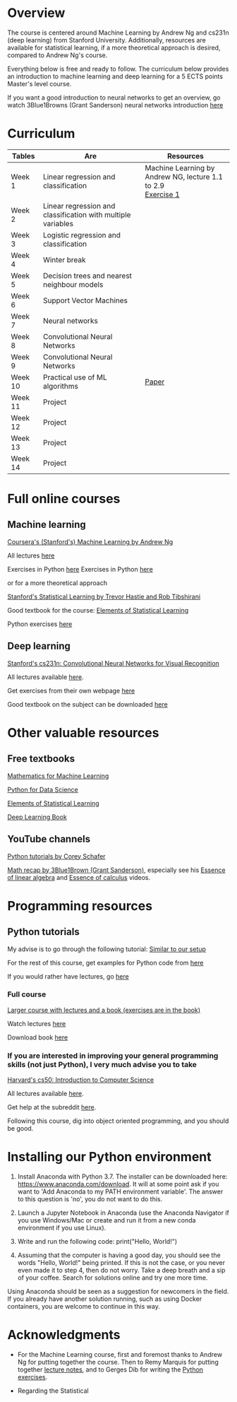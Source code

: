 # Overview
The course is centered around Machine Learning by Andrew Ng and cs231n (deep learning) from Stanford University. Additionally, resources are available for statistical learning, if a more theoretical approach is desired, compared to Andrew Ng's course.

Everything below is free and ready to follow. The curriculum below provides an introduction to machine learning and deep learning for a 5 ECTS points Master's level course. 

If you want a good introduction to neural networks to get an overview, go watch 3Blue1Browns (Grant Sanderson) neural networks introduction [here](https://www.youtube.com/watch?v=aircAruvnKk&list=PLZHQObOWTQDNU6R1_67000Dx_ZCJB-3pi)

# Curriculum
| Tables    | Are                                       | Resources         |
| ----------|-------------------------------------------|-------------------|
| Week 1    | Linear regression and classification      | Machine Learning by Andrew NG, lecture 1.1 to 2.9 <br> [Exercise 1](Exercises/Exercise1.ipynb)   |
| Week 2    | Linear regression and classification with multiple variables    |     |
| Week 3    | Logistic regression and classification|     |
| Week 4    | Winter break      |     |
| Week 5    | Decision trees and nearest neighbour models      |     |
| Week 6    | Support Vector Machines      |     |
| Week 7    | Neural networks      |     |
| Week 8    | Convolutional Neural Networks      |     |
| Week 9    | Convolutional Neural Networks      |     |
| Week 10   | Practical use of ML algorithms      | [Paper](https://homes.cs.washington.edu/~pedrod/papers/cacm12.pdf)    |
| Week 11   | Project       |     |
| Week 12   | Project      |     |
| Week 13   | Project      |     |
| Week 14   | Project      |     |

# Full online courses
## Machine learning 
[Coursera's (Stanford's) Machine Learning by Andrew Ng](https://www.coursera.org/learn/machine-learning)

All lectures [here](https://www.youtube.com/playlist?list=PLLssT5z_DsK-h9vYZkQkYNWcItqhlRJLN)

Exercises in Python [here](https://github.com/dibgerge/ml-coursera-python-assignments)
Exercises in Python [here](https://github.com/dibgerge/ml-coursera-python-assignments)

or for a more theoretical approach

[Stanford's Statistical Learning by Trevor Hastie and Rob Tibshirani](https://www.r-bloggers.com/in-depth-introduction-to-machine-learning-in-15-hours-of-expert-videos/)

Good textbook for the course: [Elements of Statistical Learning](https://web.stanford.edu/~hastie/ElemStatLearn/download.html)

Python exercises [here](https://github.com/JWarmenhoven/ISLR-python)

## Deep learning 
[Stanford's cs231n: Convolutional Neural Networks for Visual Recognition](http://cs231n.stanford.edu/)

All lectures available [here](https://www.youtube.com/playlist?list=PL3FW7Lu3i5JvHM8ljYj-zLfQRF3EO8sYv).

Get exercises from their own webpage [here](http://cs231n.github.io/)

Good textbook on the subject can be downloaded [here](https://www.deeplearningbook.org/)

# Other valuable resources
## Free textbooks
[Mathematics for Machine Learning](https://mml-book.com/)

[Python for Data Science](https://jakevdp.github.io/PythonDataScienceHandbook/)

[Elements of Statistical Learning](https://web.stanford.edu/~hastie/ElemStatLearn/download.html)

[Deep Learning Book](https://www.deeplearningbook.org/)

## YouTube channels
[Python tutorials by Corey Schafer](https://www.youtube.com/user/schafer5)

[Math recap by 3Blue1Brown (Grant Sanderson)](https://www.youtube.com/channel/UCYO_jab_esuFRV4b17AJtAw), especially see his [Essence of linear algebra](https://www.youtube.com/watch?v=fNk_zzaMoSs&list=PLZHQObOWTQDPD3MizzM2xVFitgF8hE_ab) and [Essence of calculus](https://www.youtube.com/watch?v=WUvTyaaNkzM&list=PLZHQObOWTQDMsr9K-rj53DwVRMYO3t5Yr) videos.

# Programming resources
## Python tutorials
My advise is to go through the following tutorial: 
[Similar to our setup](https://stackabuse.com/python-tutorial-for-absolute-beginners/#installationandsetup)

For the rest of this course, get examples for Python code from [here](https://jakevdp.github.io/PythonDataScienceHandbook/)

If you would rather have lectures, go [here](https://www.youtube.com/watch?v=YYXdXT2l-Gg&list=PL-osiE80TeTskrapNbzXhwoFUiLCjGgY7)

### Full course
[Larger course with lectures and a book (exercises are in the book)](https://www.py4e.com/)

Watch lectures [here](https://www.py4e.com/lessons)

Download book [here](http://do1.dr-chuck.com/pythonlearn/EN_us/pythonlearn.pdf)

### If you are interested in improving your general programming skills (not just Python), I very much advise you to take
[Harvard's cs50: Introduction to Computer Science](https://www.edx.org/course/cs50s-introduction-computer-science-harvardx-cs50x)

All lectures available [here](https://www.youtube.com/results?search_query=cs50+harvard).

Get help at the subreddit [here](https://www.reddit.com/r/cs50/). 

Following this course, dig into object oriented programming, and you should be good.


# Installing our Python environment
1) Install Anaconda with Python 3.7. The installer can be downloaded here:  https://www.anaconda.com/download​ . It will at some point ask if you want to 'Add Anaconda to my PATH environment variable'. The answer to this question is 'no', you do not want to do this.

2) Launch a Jupyter Notebook in Anaconda (use the Anaconda Navigator if you use Windows/Mac or create and run it from a new conda environment if you use Linux).

3) Write and run the following code: print("Hello, World!")

4) Assuming that the computer is having a good day, you should see the words "Hello, World!" being printed. If this is not the case, or you never even made it to step 4, then do not worry. Take a deep breath and a sip of your coffee. Search for solutions online and try one more time. 

Using Anaconda should be seen as a suggestion for newcomers in the field. If you already have another solution running, such as using Docker containers, you are welcome to continue in this way. 


# Acknowledgments
* For the Machine Learning course, first and foremost thanks to Andrew Ng for putting together the course. Then to Remy Marquis for putting together [lecture notes](https://github.com/rmarquis/coursera-machinelearning), and to Gerges Dib for writing the [Python exercises](https://github.com/dibgerge/ml-coursera-python-assignments).

* Regarding the Statistical 